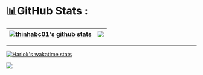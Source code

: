 # 📊GitHub Stats :

| <a href="https://github.com/thinhabc01/github-readme-stats"><img align="center" src="https://github-readme-stats.vercel.app/api?username=thinhabc01&layout=compact&show_icons=true&include_all_commits=true=&hide_border=true" alt="thinhabc01's github stats" /></a> | <a href="https://github.com/thinhabc01/github-readme-stats"><img align="center" src="https://github-readme-stats.vercel.app/api/top-langs/?username=thinhabc01&layout=compact&hide_border=true" /></a> |
| ------------- | ------------- |
---
[![Harlok's wakatime stats](https://github-readme-stats.vercel.app/api/wakatime?username=ffflabs)](https://github.com/anuraghazra/github-readme-stats)

[![](https://visitcount.itsvg.in/api?id=thinhabc01&icon=0&color=0)](https://visitcount.itsvg.in)

